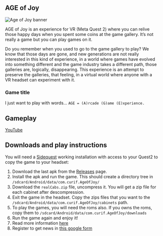 ## AGE of Joy

![Age of Joy banner](https://curif.notion.site/image/https%3A%2F%2Fs3-us-west-2.amazonaws.com%2Fsecure.notion-static.com%2Fae4ca5e3-0dcf-49aa-8a29-180880951791%2FGameplay_caratula.png?table=block&id=285ccb3a-7165-474a-910e-cc3523f80dbe&spaceId=f9ca0450-838a-489d-9513-72147e99c956&width=2000&userId=&cache=v2)

AGE of Joy is an experience for VR (Meta Quest 2) where you can relive those happy days when you spent some coins at the game gallery. It’s not really a game but you can play games on it.

Do you remember when you used to go to the game gallery to play? We know that those days are gone, and new generations are not really interested in this kind of experience, in a world where games have evolved into something different and the game industry takes a different path, those galleries are, logically, disappearing. This experience is an attempt to preserve the galleries, that feeling, in a virtual world where anyone with a VR headset can experiment with it.

### Game title

I just want to play with words… `AGE = (A)rcade (G)ame (E)xperience.`

## Gameplay

[YouTube](https://youtu.be/RAcYUsHIVfg)

## Downloads and play instructions

You will need a [Sidequest](https://sidequestvr.com/) working installation with access to your Quest2 to copy the game to your headset:

1. Download the last apk from the [Releases](releases) page.
2. Install the apk and run the game. This should create a directory tree in `/sdcard/Android/data/com.curif.AgeOfJoy/`
3. Download the `realCabs.zip` file, uncompress it. You will get a zip file for each cabinet after descompression.
4. Exit the game in the headset. Copy the zips files that you want to the  `/sdcard/Android/data/com.curif.AgeOfJoy/cabinets` path.
5. To play the games, you will need the roms also. If you owns the roms, copy them to `/sdcard/Android/data/com.curif.AgeOfJoy/downloads`
6. Run the game again and enjoy it!
7. Read more information [here](https://curif.notion.site/AGE-of-Joy-Arcade-Game-Experience-285ccb3a7165474a910ecc3523f80dbe)
8. Register to get news in [this google form](https://docs.google.com/forms/d/e/1FAIpQLSfveNK4RdApDIM2_SJ5-XR1lggLZDJ66jl7KhicFHdlpnJQ8g/viewform)
